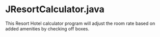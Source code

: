 # JResortCalculator.java
This Resort Hotel calculator program will adjust the room rate based on added amenities by checking off boxes.
